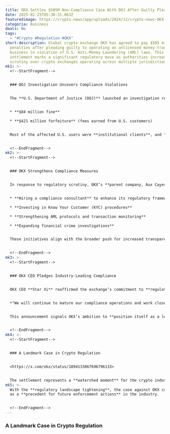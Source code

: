 ```yaml
---
title: OKX Settles $505M Non-Compliance Case With DOJ After Guilty Plea
date: 2025-02-25T05:30:31.863Z
featuredimage: https://crypto.news/app/uploads/2024/12/crypto-news-OKX-option01-1380x820.webp
categoria: Business
deals: No
tags:
  - "#Crypto #Regulation #OKX"
short-description: Global crypto exchange OKX has agreed to pay $505 million in
  penalties after pleading guilty to operating an unlicensed money-transmitting
  business in violation of U.S. Anti-Money Laundering (AML) laws. This
  settlement marks a significant regulatory move as authorities increase
  scrutiny over crypto exchanges operating across multiple jurisdictions.
mk1: >-
  <!--StartFragment-->


  ### DOJ Investigation Uncovers Compliance Violations


  The **U.S. Department of Justice (DOJ)** launched an investigation revealing that **OKX allowed U.S. customers to trade** on its platform despite formally prohibiting them since **2017**. Compliance violations in question occurred between **2018 and early 2024**, leading to the following penalties:


  * **$84 million fine**

  * **$421 million forfeiture** (fees earned from U.S. customers)


  Most of the affected U.S. users were **institutional clients**, and **no OKX employees** were charged in the case.


  <!--EndFragment-->
mk2: >-
  <!--StartFragment-->


  ### OKX Strengthens Compliance Measures


  In response to regulatory scrutiny, OKX’s **parent company, Aux Cayes FinTech Co. Ltd.**, admitted to compliance failures but **denied any allegations of customer harm**. The company also highlighted **proactive steps** taken before the settlement, including:


  * **Hiring a compliance consultant** to enhance its regulatory framework

  * **Investing in Know Your Customer (KYC) procedures**

  * **Strengthening AML protocols and transaction monitoring**

  * **Expanding financial crime investigations**


  These initiatives align with the broader push for increased transparency in the crypto sector.


  <!--EndFragment-->
mk3: >-
  <!--StartFragment-->


  ### OKX CEO Pledges Industry-Leading Compliance


  OKX CEO **Star Xi** reaffirmed the exchange’s commitment to **regulatory compliance** in a **Feb. 24 post**, stating:


  *"We will continue to mature our compliance operations and work closely with global regulators. Our vision is to make OKX the gold standard of global compliance at scale across different markets and their respective regulatory bodies."*


  This announcement signals OKX’s ambition to **position itself as a leader in regulatory adherence**, particularly as governments worldwide tighten oversight on crypto firms.


  <!--EndFragment-->
mk4: >-
  <!--StartFragment-->


  ### A Landmark Case in Crypto Regulation


  <https://x.com/okx/status/1894133867696796133>


  The settlement represents a **watershed moment** for the crypto industry, reinforcing the need for exchanges to adhere to **jurisdictional regulations**. As compliance standards evolve, exchanges operating in multiple regions will face **increased pressure** to align with local laws to avoid legal repercussions.
mk5: >-
  With the **regulatory landscape tightening**, the case against OKX could serve
  as a **precedent for future enforcement actions** in the industry.


  <!--EndFragment-->
---
```

<!--StartFragment-->

### A Landmark Case in Crypto Regulation

<!--EndFragment-->